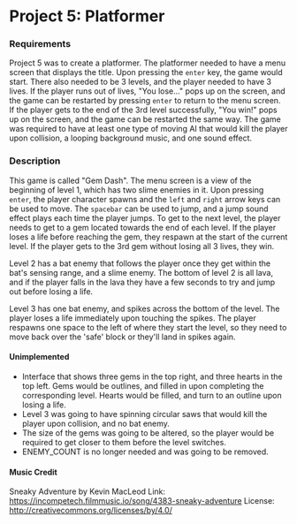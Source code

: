 # Project 5: Platformer

### Requirements
Project 5 was to create a platformer. The platformer needed to have a menu screen that displays the title. Upon pressing the `enter` key, the game would start. There also needed to be 3 levels, and the player needed to have 3 lives. If the player runs out of lives, "You lose..." pops up on the screen, and the game can be restarted by pressing `enter` to return to the menu screen. If the player gets to the end of the 3rd level successfully, "You win!" pops up on the screen, and the game can be restarted the same way. The game was required to have at least one type of moving AI that would kill the player upon collision, a looping background music, and one sound effect.

### Description
This game is called "Gem Dash". The menu screen is a view of the beginning of level 1, which has two slime enemies in it. Upon pressing `enter`, the player character spawns and the `left` and `right` arrow keys can be used to move. The `spacebar` can be used to jump, and a jump sound effect plays each time the player jumps. To get to the next level, the player needs to get to a gem located towards the end of each level. If the player loses a life before reaching the gem, they respawn at the start of the current level. If the player gets to the 3rd gem without losing all 3 lives, they win. 

Level 2 has a bat enemy that follows the player once they get within the bat's sensing range, and a slime enemy. The bottom of level 2 is all lava, and if the player falls in the lava they have a few seconds to try and jump out before losing a life. 

Level 3 has one bat enemy, and spikes across the bottom of the level. The player loses a life immediately upon touching the spikes. The player respawns one space to the left of where they start the level, so they need to move back over the 'safe' block or they'll land in spikes again. 

#### Unimplemented
* Interface that shows three gems in the top right, and three hearts in the top left. Gems would be outlines, and filled in upon completing the corresponding level. Hearts would be filled, and turn to an outline upon losing a life. 
* Level 3 was going to have spinning circular saws that would kill the player upon collision, and no bat enemy.  
* The size of the gems was going to be altered, so the player would be required to get closer to them before the level switches. 
* ENEMY_COUNT is no longer needed and was going to be removed. 

#### Music Credit
Sneaky Adventure by Kevin MacLeod 
Link: https://incompetech.filmmusic.io/song/4383-sneaky-adventure
License: http://creativecommons.org/licenses/by/4.0/
